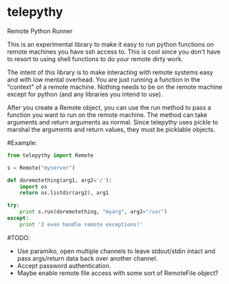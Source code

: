 # telepythy
Remote Python Runner

This is an experimental library to make it easy to run python functions on
remote machines you have ssh access to. This is cool since you don't have
to resort to using shell functions to do your remote dirty work.

The intent of this library is to make interacting with remote systems easy
and with low mental overhead. You are just running a function in the
"context" of a remote machine. Nothing needs to be on the remote machine
except for python (and any libraries you intend to use).

After you create a Remote object, you can use the run method to pass a function
you want to run on the remote machine. The method can take arguments and return
arguments as normal. Since telepythy uses pickle to marshal the arguments and
return values, they must be picklable objects.

#Example:

```python
from telepythy import Remote

s = Remote("myserver")

def doremotething(arg1, arg2='/'):
    import os
    return os.listdir(arg2), arg1

try:
    print s.run(doremotething, "myarg", arg2="/usr")
except:
    print 'I even handle remote exceptions!'

```

#TODO:

- Use paramiko, open multiple channels to leave stdout/stdin intact and pass
  args/return data back over another channel.
- Accept password authentication.
- Maybe enable remote file access with some sort of RemoteFile object?
